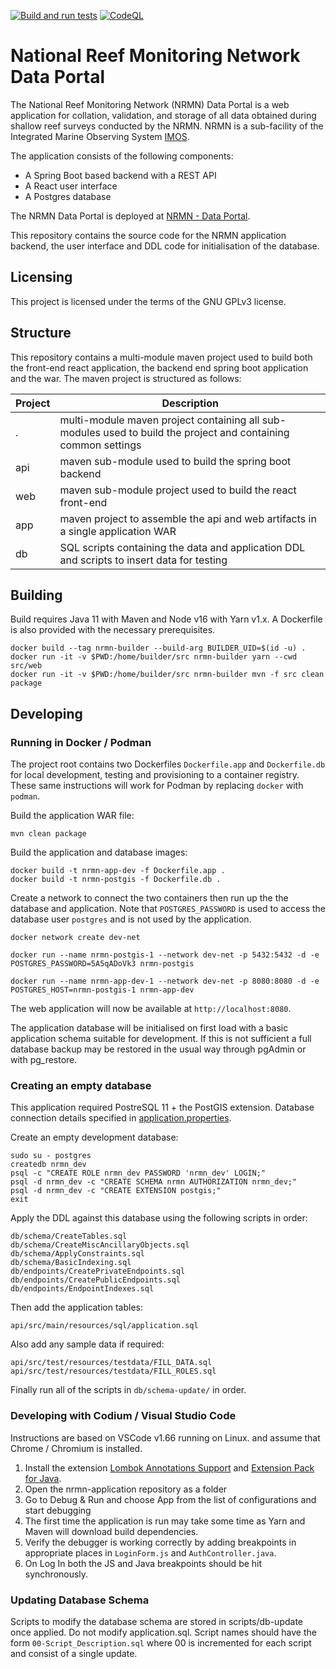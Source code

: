 [![Build and run tests](https://github.com/aodn/nrmn-application/actions/workflows/maven.yml/badge.svg)](https://github.com/aodn/nrmn-application/actions/workflows/maven.yml)
[![CodeQL](https://github.com/aodn/nrmn-application/actions/workflows/codeql.yml/badge.svg)](https://github.com/aodn/nrmn-application/actions/workflows/codeql.yml)

# National Reef Monitoring Network Data Portal

The National Reef Monitoring Network (NRMN) Data Portal is a web application for collation, validation, and storage of all data obtained during shallow reef surveys conducted by the NRMN. NRMN is a sub-facility of the Integrated Marine Observing System [IMOS](https://imos.org.au/).

The application consists of the following components:

* A Spring Boot based backend with a REST API
* A React user interface
* A Postgres database

The NRMN Data Portal is deployed at [NRMN - Data Portal](https://nrmn.aodn.org.au/).

This repository contains the source code for the NRMN application backend, the user interface and DDL code for initialisation of the database.

## Licensing

This project is licensed under the terms of the GNU GPLv3 license.

## Structure

This repository contains a multi-module maven project used to build both the front-end react application, the backend end 
spring boot application and the war. The maven project is structured as follows:

Project | Description
--- | ---
. | multi-module maven project containing all sub-modules used to build the project and containing common settings
api | maven sub-module used to build the spring boot backend
web | maven sub-module project used to build the react front-end
app | maven project to assemble the api and web artifacts in a single application WAR
db | SQL scripts containing the data and application DDL and scripts to insert data for testing

## Building

Build requires Java 11 with Maven and Node v16 with Yarn v1.x. A Dockerfile is also provided with the necessary prerequisites. 

    docker build --tag nrmn-builder --build-arg BUILDER_UID=$(id -u) .
    docker run -it -v $PWD:/home/builder/src nrmn-builder yarn --cwd src/web
    docker run -it -v $PWD:/home/builder/src nrmn-builder mvn -f src clean package

## Developing

### Running in Docker / Podman

The project root contains two Dockerfiles `Dockerfile.app` and `Dockerfile.db` for local development, testing and provisioning to a container registry. These same instructions will work for Podman by replacing `docker` with `podman`.

Build the application WAR file:

```
mvn clean package
```

Build the application and database images:

```
docker build -t nrmn-app-dev -f Dockerfile.app .
docker build -t nrmn-postgis -f Dockerfile.db .
```

Create a network to connect the two containers then run up the the database and application. Note that `POSTGRES_PASSWORD` is used to access the database user `postgres` and is not used by the application.

```
docker network create dev-net
 
docker run --name nrmn-postgis-1 --network dev-net -p 5432:5432 -d -e POSTGRES_PASSWORD=5A5qADoVk3 nrmn-postgis
 
docker run --name nrmn-app-dev-1 --network dev-net -p 8080:8080 -d -e POSTGRES_HOST=nrmn-postgis-1 nrmn-app-dev
```

The web application will now be available at `http://localhost:8080`. 

The application database will be initialised on first load with a basic application schema suitable for development. If this is not sufficient a full database backup may be restored in the usual way through pgAdmin or with pg_restore.

### Creating an empty database

This application required PostreSQL 11 + the PostGIS extension. Database connection details specified in [application.properties](api/src/main/resources/application.properties).

Create an empty development database:

    sudo su - postgres
    createdb nrmn_dev
    psql -c "CREATE ROLE nrmn_dev PASSWORD 'nrmn_dev' LOGIN;"
    psql -d nrmn_dev -c "CREATE SCHEMA nrmn AUTHORIZATION nrmn_dev;"
    psql -d nrmn_dev -c "CREATE EXTENSION postgis;"
    exit

Apply the DDL against this database using the following scripts in order:

    db/schema/CreateTables.sql
    db/schema/CreateMiscAncillaryObjects.sql
    db/schema/ApplyConstraints.sql
    db/schema/BasicIndexing.sql
    db/endpoints/CreatePrivateEndpoints.sql
    db/endpoints/CreatePublicEndpoints.sql
    db/endpoints/EndpointIndexes.sql

Then add the application tables:
    
    api/src/main/resources/sql/application.sql

Also add any sample data if required:

    api/src/test/resources/testdata/FILL_DATA.sql
    api/src/test/resources/testdata/FILL_ROLES.sql

Finally run all of the scripts in `db/schema-update/` in order.

### Developing with Codium / Visual Studio Code

Instructions are based on VSCode v1.66 running on Linux. and assume that Chrome / Chromium is installed.

1. Install the extension [Lombok Annotations Support](https://marketplace.visualstudio.com/items?itemName=GabrielBB.vscode-lombok) and [Extension Pack for Java](https://marketplace.visualstudio.com/items?itemName=vscjava.vscode-java-pack).
2. Open the nrmn-application repository as a folder
3. Go to Debug & Run and choose App from the list of configurations and start debugging
4. The first time the application is run may take some time as Yarn and Maven will download build dependencies.
5. Verify the debugger is working correctly by adding breakpoints in appropriate places in `LoginForm.js` and `AuthController.java`.
6. On Log In both the JS and Java breakpoints should be hit synchronously.

### Updating Database Schema

Scripts to modify the database schema are stored in scripts/db-update once applied. Do not modify application.sql. Script names should have the form `00-Script_Description.sql` where 00 is incremented for each script and consist of a single update.

